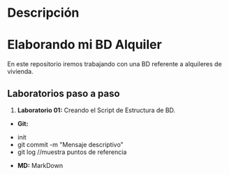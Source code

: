 Descripción
========
# Elaborando mi BD Alquiler
En este repositorio iremos trabajando con una BD referente a alquileres de vivienda.

## Laboratorios paso a paso

1. **Laboratorio 01:** 
Creando el Script de Estructura de BD.
- **Git:** 
* init
* git commit -m "Mensaje descriptivo"
* git log //muestra puntos de referencia
- **MD:** MarkDown